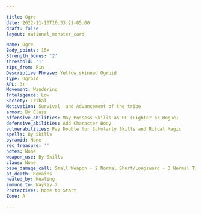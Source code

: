 ```yaml
---

title: Ogre
date: 2022-11-10T10:33:21-05:00
draft: false
layout: national_monster_card

Name: Ogre
Body_points: 15+
Strength_bonus: '2'
threshold: '1'
rips_from: Pin
Descriptive Phrase: Yellow skinned Ogroid
Type: Ogroid
APL: 3+
Movement: Wandering
Inteligence: Low
Society: Tribal
Motivation: Survival  and Advancement of the tribe
armor: By Class
offensive_abilities: May Possess Skills as PC (Fighter or Rogue)
defensive_abilities: Add Character Body
vulnerabilities: Pay Double for Scholarly Skills and Ritual Magic
spells: By Skills
pyramid: None
rec_treasure: ''
notes: None
weapon_use: By Skills
claws: None
base_damage_call: Small Weapon - 2 Normal Short/Longsword - 3 Normal Two Handed - 5 Normal
at_death: Remains
healed_by: Healing
immune_to: Waylay 2
Protectives: None to Start
Zone: A

---
```

